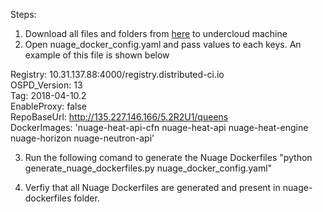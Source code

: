 Steps:

1. Download all files and folders from [here](https://github.mv.usa.alcatel.com/Integration/Nuage-OSPD-Dockerfiles/tree/master/nuage-ospd13-dockerfiles) to undercloud machine
2. Open nuage_docker_config.yaml and pass values to each keys. An example of this file is shown below

Registry: 10.31.137.88:4000/registry.distributed-ci.io   
OSPD_Version: 13   
Tag: 2018-04-10.2   
EnableProxy: false   
RepoBaseUrl: http://135.227.146.166/5.2R2U1/queens   
DockerImages: 'nuage-heat-api-cfn nuage-heat-api nuage-heat-engine nuage-horizon nuage-neutron-api'    

3. Run the following comand to generate the Nuage Dockerfiles
"python generate_nuage_dockerfiles.py nuage_docker_config.yaml"

4. Verfiy that all Nuage Dockerfiles are generated and present in nuage-dockerfiles folder.
